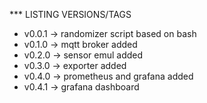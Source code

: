 *** LISTING VERSIONS/TAGS

* v0.0.1 -> randomizer script based on bash
* v0.1.0 -> mqtt broker added
* v0.2.0 -> sensor emul added
* v0.3.0 -> exporter added
* v0.4.0 -> prometheus and grafana added
* v0.4.1 -> grafana dashboard